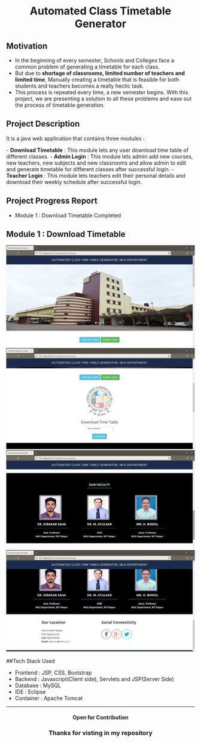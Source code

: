 <h1 align = "center">Automated Class Timetable Generator</h1>

## Motivation
- In the beginning of every semester, Schools and Colleges face a common problem of generating a timetable for each class.
- But due to <b>shortage of classrooms, limited number of teachers and limited time</b>, Manually creating a timetable that is feasible for both students
  and teachers becomes a really hectic task.
- This process is repeated every time, a new semester begins. With this project, we are presenting a solution to all these problems and ease out the 
  process of timetable generation.

## Project Description

<p>It is a java web application that contains three modules :</p>
- <b>Download Timetable</b> : This module lets any user download time table of different classes.
- <b>Admin Login</b> : This module lets admin add new courses, new teachers, new subjects and new classrooms and 
    allow admin to edit and generate timetable for different classes after successful login.
- <b>Teacher Login</b> : This module lets teachers edit their personal details and download their weekly schedule after successful login.

## Project Progress Report
- Module 1 : Download Timetable Completed

## Module 1 : Download Timetable
<img src = "Project Preview/M11.png" alt="home page - images slider"><br>
<img src = "Project Preview/M12.png" alt="home page - login and download section"><br>
<img src = "Project Preview/M13.png" alt="home page - faculty details"><br>
<img src = "Project Preview/M14.png" alt="home page - contact section"><br>

##Tech Stack Used
- Frontend : JSP, CSS, Bootstrap
- Backend : Javascript(Client side), Servlets and JSP(Server Side)
- Database : MySQL
- IDE : Eclipse
- Container : Apache Tomcat

<hr/>
<h4 align="center"> Open for Contribution </h4>
<h3 align="center">Thanks for visting in my repository </h3>
